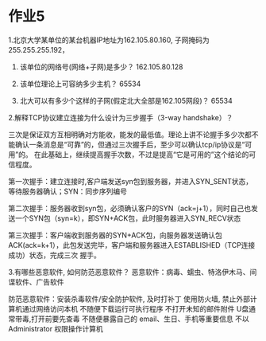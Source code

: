 
# 作业5
1.北京大学某单位的某台机器IP地址为162.105.80.160, 子网掩码为255.255.255.192，

  1) 该单位的网络号(网络+子网)是多少？
    162.105.80.128
    
  2) 该单位理论上可容纳多少主机？
    65534
 
  3) 北大可以有多少个这样的子网(假定北大全部是162.105网段)？
    65534

2.解释TCP协议建立连接为什么设计为三步握手（3-way handshake）？

 三次是保证双方互相明确对方能收，能发的最低值。理论上讲不论握手多少次都不能确认一条消息是“可靠”的，但通过三次握手后，至少可以确认tcp/ip协议是“可用”的。
 在此基础上，继续提高握手次数，不过是提高“它是可用的”这个结论的可信程度。
 
 第一次握手：建立连接时,客户端发送syn包到服务器，并进入SYN_SENT状态，等待服务器确认；SYN：同步序列编号
 
 第二次握手：服务器收到syn包，必须确认客户的SYN（ack=j+1），同时自己也发送一个SYN包（syn=k），即SYN+ACK包，此时服务器进入SYN_RECV状态
 
 第三次握手：客户端收到服务器的SYN+ACK包，向服务器发送确认包ACK(ack=k+1），此包发送完毕，客户端和服务器进入ESTABLISHED（TCP连接成功）状态，完成三次               握手。

3.有哪些恶意软件, 如何防范恶意软件？
恶意软件：病毒、蠕虫、特洛伊木马、间谍软件、广告软件

防范恶意软件：安装杀毒软件/安全防护软件, 及时打补丁
             使用防火墙, 禁止外部计算机通过网络访问本机
             不随便下载运行可执行程序
             不打开未知的邮件附件
             U盘通常带毒,打开前要先查毒
             不随便暴露自己的 email、生日、手机等重要信息
             不以 Administrator 权限操作计算机
